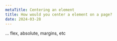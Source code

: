 ```yaml
---
metaTitle: Centering an element
title: How would you center a element on a page?
date: 2024-03-28
---
```


... flex, absolute, margins, etc